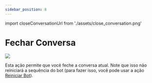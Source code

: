 ```yaml
---
sidebar_position: 8
---
```


import closeConversationUrl from './assets/close_conversation.png'

# Fechar Conversa

<img src={closeConversationUrl} width={180} />

Esta ação permite que você feche a conversa atual. Note que isso não reiniciará a sequência do bot (para fazer isso, você pode usar a ação [Reiniciar Bot](/bot/editor/actions/logic/restart_bot)).
